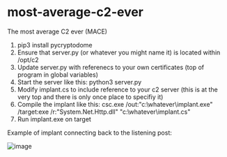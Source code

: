 # most-average-c2-ever
The most average C2 ever (MACE)

1. pip3 install pycryptodome
2. Ensure that server.py (or whatever you might name it) is located within /opt/c2
3. Update server.py with referenecs to your own certificates (top of program in global variables)
4. Start the server like this: python3 server.py
5. Modify implant.cs to include reference to your c2 server (this is at the very top and there is only once place to specifiy it)
6. Compile the implant like this: csc.exe /out:"c:\whatever\implant.exe" /target:exe /r:"System.Net.Http.dll" "c:\whatever\implant.cs"
7. Run implant.exe on target

Example of implant connecting back to the listening post:

![image](https://user-images.githubusercontent.com/26583248/159715005-639d9af4-60d5-4a28-a166-1a7771c3bcb9.png)
